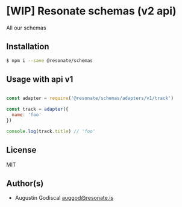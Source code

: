 # [WIP] Resonate schemas (v2 api)

All our schemas

## Installation

```sh
$ npm i --save @resonate/schemas
```

## Usage with api v1

```javascript

const adapter = require('@resonate/schemas/adapters/v1/track')

const track = adapter({
  name: 'foo'
})

console.log(track.title) // 'foo'

```

## License

MIT

## Author(s)

- Augustin Godiscal <auggod@resonate.is>
